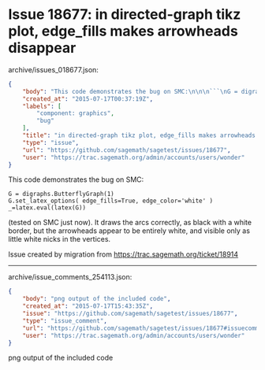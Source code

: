 # Issue 18677: in directed-graph tikz plot, edge_fills makes arrowheads disappear

archive/issues_018677.json:
```json
{
    "body": "This code demonstrates the bug on SMC:\n\n\n```\nG = digraphs.ButterflyGraph(1)\nG.set_latex_options( edge_fills=True, edge_color='white' )\n_=latex.eval(latex(G))\n```\n\n\n(tested on SMC just now).  It draws the arcs correctly, as black with a white border, but the arrowheads appear to be entirely white, and visible only as little white nicks in the vertices.\n\n\nIssue created by migration from https://trac.sagemath.org/ticket/18914\n\n",
    "created_at": "2015-07-17T00:37:19Z",
    "labels": [
        "component: graphics",
        "bug"
    ],
    "title": "in directed-graph tikz plot, edge_fills makes arrowheads disappear",
    "type": "issue",
    "url": "https://github.com/sagemath/sagetest/issues/18677",
    "user": "https://trac.sagemath.org/admin/accounts/users/wonder"
}
```
This code demonstrates the bug on SMC:


```
G = digraphs.ButterflyGraph(1)
G.set_latex_options( edge_fills=True, edge_color='white' )
_=latex.eval(latex(G))
```


(tested on SMC just now).  It draws the arcs correctly, as black with a white border, but the arrowheads appear to be entirely white, and visible only as little white nicks in the vertices.


Issue created by migration from https://trac.sagemath.org/ticket/18914





---

archive/issue_comments_254113.json:
```json
{
    "body": "png output of the included code",
    "created_at": "2015-07-17T15:43:35Z",
    "issue": "https://github.com/sagemath/sagetest/issues/18677",
    "type": "issue_comment",
    "url": "https://github.com/sagemath/sagetest/issues/18677#issuecomment-254113",
    "user": "https://trac.sagemath.org/admin/accounts/users/wonder"
}
```

png output of the included code
